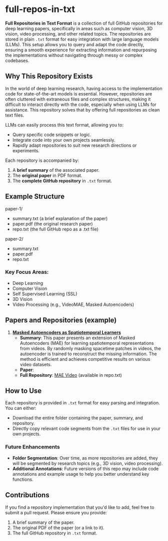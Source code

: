 # full-repos-in-txt

**Full Repositories in Text Format** is a collection of full GitHub repositories for deep learning papers, specifically in areas such as computer vision, 3D vision, video processing, and other related topics. The repositories are stored in plain `.txt` format for easy integration with large language models (LLMs). This setup allows you to query and adapt the code directly, ensuring a smooth experience for extracting information and repurposing the implementations without navigating through messy or complex codebases.

## Why This Repository Exists

In the world of deep learning research, having access to the implementation code for state-of-the-art models is essential. However, repositories are often cluttered with extraneous files and complex structures, making it difficult to interact directly with the code, especially when using LLMs for assistance. This repository solves that by offering full repositories as clean text files. 

LLMs can easily process this text format, allowing you to:
- Query specific code snippets or logic.
- Integrate code into your own projects seamlessly.
- Rapidly adapt repositories to suit new research directions or experiments.

Each repository is accompanied by:
1. A **brief summary** of the associated paper.
2. The **original paper** in PDF format.
3. The **complete GitHub repository** in `.txt` format.

## Example Structure

paper-1/
- summary.txt (a brief explanation of the paper)
- paper.pdf (the original research paper)
- repo.txt (the full GitHub repo as a .txt file)

paper-2/
- summary.txt
- paper.pdf
- repo.txt

### Key Focus Areas:
- Deep Learning
- Computer Vision
- Self Supervised Learning (SSL)
- 3D Vision
- Video Processing (e.g., VideoMAE, Masked Autoencoders)

## Papers and Repositories (example)

1. **[Masked Autoencoders as Spatiotemporal Learners](https://arxiv.org/abs/2205.09113)**  
   - **Summary**: This paper presents an extension of Masked Autoencoders (MAE) for learning spatiotemporal representations from videos. By randomly masking spacetime patches in videos, the autoencoder is trained to reconstruct the missing information. The method is efficient and achieves competitive results on various video datasets.  
   - **Paper**: [](https://arxiv.org/pdf/2205.09113)  
   - **Full Repository**: [MAE Video](https://github.com/facebookresearch/mae_st) (available in repo.txt)


## How to Use

Each repository is provided in `.txt` format for easy parsing and integration. You can either:
- Download the entire folder containing the paper, summary, and repository.
- Directly copy relevant code segments from the `.txt` files for use in your own projects.

### Future Enhancements
- **Folder Segmentation**: Over time, as more repositories are added, they will be segmented by research topics (e.g., 3D vision, video processing).
- **Additional Annotations**: Future versions of this repo may include code annotations and example usage to help you better understand key functions.

## Contributions
If you find a repository implementation that you'd like to add, feel free to submit a pull request. Please ensure you provide:
1. A brief summary of the paper.
2. The original PDF of the paper (or a link to it).
3. The full GitHub repository in `.txt` format.

